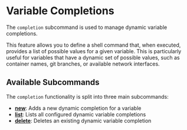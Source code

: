 # Variable Completions

The `completion` subcommand is used to manage dynamic variable completions.

This feature allows you to define a shell command that, when executed, provides a list of possible values for a given
variable. This is particularly useful for variables that have a dynamic set of possible values, such as container names,
git branches, or available network interfaces.

## Available Subcommands

The `completion` functionality is split into three main subcommands:

- **[new](./completion_new.md)**: Adds a new dynamic completion for a variable
- **[list](./completion_list.md)**: Lists all configured dynamic variable completions
- **[delete](./completion_delete.md)**: Deletes an existing dynamic variable completion
